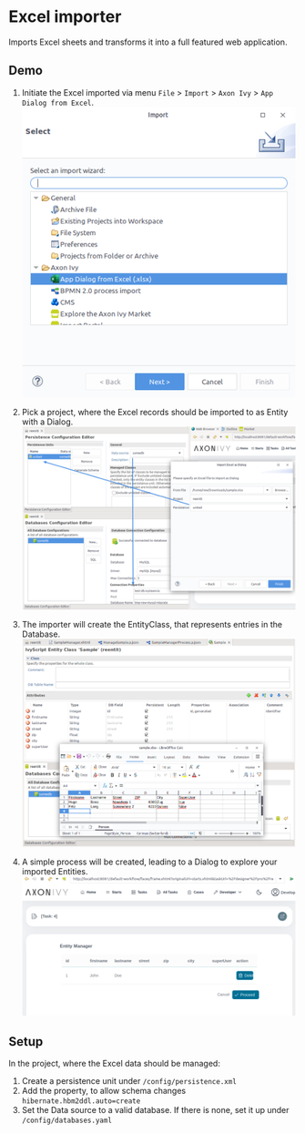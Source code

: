 # Excel importer

Imports Excel sheets and transforms it into a full featured web application.

## Demo

1. Initiate the Excel imported via menu `File` > `Import` > `Axon Ivy` > `App Dialog from Excel`.
![importer](doc/excel-import-entry.png)

2. Pick a project, where the Excel records should be imported to as Entity with a Dialog.
![wizard](doc/target-project-unit.png)

3. The importer will create the EntityClass, that represents entries in the Database.
![generated-entity](doc/generate-entity-from-excel.png)

4. A simple process will be created, leading to a Dialog to explore your imported Entities.
![final-dialog](doc/entity-dialog.png)

## Setup

In the project, where the Excel data should be managed:

1. Create a persistence unit under `/config/persistence.xml`
2. Add the property, to allow schema changes `hibernate.hbm2ddl.auto=create`
3. Set the Data source to a valid database. If there is none, set it up under `/config/databases.yaml`